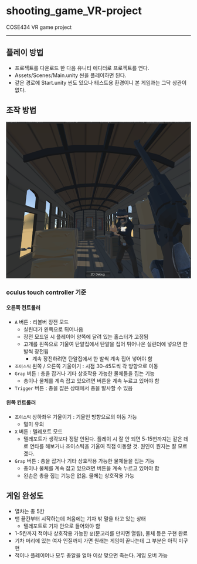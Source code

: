 # shooting_game_VR-project
 COSE434 VR game project

 ---

 ## 플레이 방법

 * 프로젝트를 다운로드 한 다음 유니티 에디터로 프로젝트를 연다.
 * Assets/Scenes/Main.unity 씬을 플레이하면 된다.
 * 같은 경로에 Start.unity 씬도 있으나 테스트용 환경이니 본 게임과는 그닥 상관이 없다.

 ## 조작 방법
 ![](Images/2020-10-21-03-38-58.png)

 ### oculus touch controller 기준

 #### 오른쪽 컨트롤러

 * `A` 버튼 : 리볼버 장전 모드
    * 실린더가 왼쪽으로 튀어나옴
    * 장전 모드일 시 플레이어 양쪽에 달려 있는 홀스터가 고정됨
    * 고개를 왼쪽으로 기울여 탄알집에서 탄알을 집어 튀어나온 실린더에 넣으면 한 발씩 장전됨
        * 계속 장전하려면 탄알집에서 한 발씩 계속 집어 넣어야 함
 * `조이스틱` 왼쪽 / 오른쪽 기울이기 : 시점 30-45도씩 각 방향으로 이동
 * `Grap` 버튼 : 총을 잡거나 기타 상호작용 가능한 물체들을 집는 기능
    * 총이나 물체를 계속 잡고 있으려면 버튼을 계속 누르고 있어야 함
 * `Trigger` 버튼 : 총을 잡은 상태에서 총을 발사할 수 있음


#### 왼쪽 컨트롤러

* `조이스틱` 상하좌우 기울이기 : 기울인 방향으로의 이동 가능
    * 멀미 유의
* `X` 버튼 : 텔레포트 모드
    * 텔레포트가 생각보다 정말 안된다. 플레이 시 잘 안 되면 5-15번까지는 같은 데로 연타를 해보거나 조이스틱을 기울여 직접 이동할 것. 원인이 뭔지는 잘 모르겠다.
* `Grap` 버튼 : 총을 잡거나 기타 상호작용 가능한 물체들을 집는 기능
    * 총이나 물체를 계속 잡고 있으려면 버튼을 계속 누르고 있어야 함
    * 왼손은 총을 집는 기능은 없음. 물체는 상호작용 가능

## 게임 완성도

* 열차는 총 5칸
* 맨 끝칸부터 시작하는데 처음에는 기차 밖 말을 타고 있는 상태
    * 텔레포트로 기차 안으로 들어와야 함
* 1-5칸까지 적이나 상호작용 가능한 `문`(문고리를 만지면 열림), 물체 등은 구현 완료
* 기차 머리에 있는 여자 인질까지 가면 원래는 게임이 끝나는데 그 부분은 아직 미구현
* 적이나 플레이어나 모두 총알을 얼마 이상 맞으면 죽는다. 게임 오버 가능



